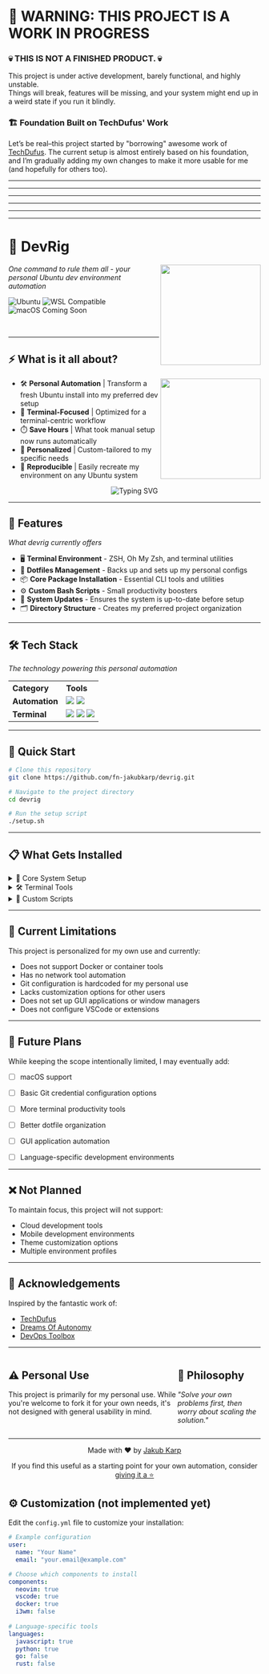 # 🚧 WARNING: THIS PROJECT IS A WORK IN PROGRESS

### 💀 THIS IS NOT A FINISHED PRODUCT. 💀
This project is under active development, barely functional, and highly unstable.
<br/>
Things will break, features will be missing, and your system might end up in a weird state if you run it blindly.

### 🏗️ Foundation Built on TechDufus' Work
Let’s be real–this project started by "borrowing" awesome work of [TechDufus](https://github.com/TechDufus). 
The current setup is almost entirely based on his foundation, and I’m gradually adding my own changes to make it more usable for me (and hopefully for others too).

<hr>
<hr>
<hr>
<hr>
<hr>
<hr>

# 🚀 DevRig

<img align="right" src="https://media0.giphy.com/media/v1.Y2lkPTc5MGI3NjExeTI4NzE1dmhtcm04c3dlN29iaG4zd2owZHBwczJxbXYwOHVtdGZiaSZlcD12MV9pbnRlcm5hbF9naWZfYnlfaWQmY3Q9Zw/aer096d3vD4rYVsgNn/giphy.gif" width="200" height="200" />
<p><i>One command to rule them all - your personal Ubuntu dev environment automation</i></p>
<img src="https://img.shields.io/badge/Platform-Ubuntu-E95420?style=for-the-badge&logo=ubuntu&logoColor=white" alt="Ubuntu" />
<img src="https://img.shields.io/badge/Compatible-WSL-0078D6?style=for-the-badge&logo=windows&logoColor=white" alt="WSL Compatible" />
<img src="https://img.shields.io/badge/Coming%20(but%20not%20so%20soon)-macOS-000000?style=for-the-badge&logo=apple&logoColor=white" alt="macOS Coming Soon" />

&nbsp;
<hr>

## ⚡ What is it all about?

<img align="right" src="https://media.giphy.com/media/v1.Y2lkPTc5MGI3NjExYTVhb3A2NWNybG11OWlmbWRuYnA5N3g2MzVsMW84N3E5c2NnMm9zZCZlcD12MV9pbnRlcm5hbF9naWZfYnlfaWQmY3Q9Zw/H62NM1ab7wzMXURdoi/giphy.gif" width="200" height="200" />

- 🛠️ **Personal Automation** | Transform a fresh Ubuntu install into my preferred dev setup
- 🧰 **Terminal-Focused** | Optimized for a terminal-centric workflow
- ⏱️ **Save Hours** | What took manual setup now runs automatically
- 👤 **Personalized** | Custom-tailored to my specific needs
- 🔄 **Reproducible** | Easily recreate my environment on any Ubuntu system

<div align="center">
  <img src="https://readme-typing-svg.herokuapp.com?font=Fira+Code&pause=1000&color=0969DA&center=true&vCenter=true&width=435&lines=My+terminal%2C+my+way;Automate+the+boring+stuff;From+fresh+install+to+productive" alt="Typing SVG" />
</div>

<hr>

## 🎯 Features

<p align="left"><i>What devrig currently offers</i></p>

- 🖥️ **Terminal Environment** - ZSH, Oh My Zsh, and terminal utilities
- 🔧 **Dotfiles Management** - Backs up and sets up my personal configs
- 📦 **Core Package Installation** - Essential CLI tools and utilities
- ⚙️ **Custom Bash Scripts** - Small productivity boosters
- 🔄 **System Updates** - Ensures the system is up-to-date before setup
- 🗂️ **Directory Structure** - Creates my preferred project organization

<hr>

## 🛠️ Tech Stack

<p align="left"><i>The technology powering this personal automation</i></p>

<table>
  <tr>
    <th align="left">Category</th>
    <th align="left">Tools</th>
  </tr>
  <tr>
    <td><b>Automation</b></td>
    <td>
      <img src="https://img.shields.io/badge/Ansible-808080?style=for-the-badge&logo=ansible&logoColor=white" />
      <img src="https://img.shields.io/badge/Bash-808080?style=for-the-badge&logo=gnu-bash&logoColor=white" />
    </td>
  </tr>
  <tr>
    <td><b>Terminal</b></td>
    <td>
      <img src="https://img.shields.io/badge/Neovim-808080?style=for-the-badge&logo=neovim&logoColor=white" />
      <img src="https://img.shields.io/badge/Tmux-808080?style=for-the-badge&logo=tmux&logoColor=white" />
      <img src="https://img.shields.io/badge/Oh_My_Zsh-808080?style=for-the-badge&logo=ohmyzsh&logoColor=white" />
    </td>
  </tr>
</table>

<hr>

## 🚀 Quick Start

```bash
# Clone this repository
git clone https://github.com/fn-jakubkarp/devrig.git

# Navigate to the project directory
cd devrig

# Run the setup script
./setup.sh
```

<hr>

## 📋 What Gets Installed

<details>
<summary>🔄 Core System Setup</summary>

- System updates and essential packages
- ZSH with Oh My Zsh configuration
- Terminal utilities and CLI tools
- Personal dotfiles deployment

</details>

<details>
<summary>🛠️ Terminal Tools</summary>

- Neovim with basic configuration
- Tmux setup
- Common CLI utilities (grep, find, curl, wget, etc.)
- Basic system monitoring tools

</details>

<details>
<summary>🧰 Custom Scripts</summary>

- Simple workflow utilities
- System maintenance helpers
- Basic backup script for dotfiles

</details>

<hr>

## 🚧 Current Limitations

This project is personalized for my own use and currently:

- Does not support Docker or container tools
- Has no network tool automation
- Git configuration is hardcoded for my personal use
- Lacks customization options for other users
- Does not set up GUI applications or window managers
- Does not configure VSCode or extensions

<hr>

## 📝 Future Plans

While keeping the scope intentionally limited, I may eventually add:

- [ ] macOS support
- [ ] Basic Git credential configuration options
- [ ] More terminal productivity tools
- [ ] Better dotfile organization
- [ ] GUI application automation
- [ ] Language-specific development environments


<hr>

## ❌ Not Planned

To maintain focus, this project will not support:

- Cloud development tools
- Mobile development environments
- Theme customization options
- Multiple environment profiles

<hr>

## 🙏 Acknowledgements

Inspired by the fantastic work of:
- [TechDufus](https://github.com/TechDufus)
- [Dreams Of Autonomy](https://github.com/dreamsofautonomy)
- [DevOps Toolbox](https://github.com/devopstoolbox)

<hr>

<div style="display: flex; justify-content: space-between;">
  <div>
    <h2>⚠️ Personal Use</h2>
    <p>This project is primarily for my personal use. While you're welcome to fork it for your own needs, it's not designed with general usability in mind.</p>
  </div>
  <div>
    <h2>💭 Philosophy</h2>
    <p><i>"Solve your own problems first, then worry about scaling the solution."</i></p>
  </div>
</div>

<hr>

<div align="center">
  <p>Made with ❤️ by <a href="https://github.com/qunikarp">Jakub Karp</a></p>
  <p>If you find this useful as a starting point for your own automation, consider <a href="https://github.com/qunikarp/devrig">giving it a ⭐</a></p>
</div>


## ⚙️ Customization (not implemented yet)

Edit the `config.yml` file to customize your installation:

```yaml
# Example configuration
user:
  name: "Your Name"
  email: "your.email@example.com"

# Choose which components to install
components:
  neovim: true
  vscode: true
  docker: true
  i3wm: false
  
# Language-specific tools
languages:
  javascript: true
  python: true
  go: false
  rust: false
```
